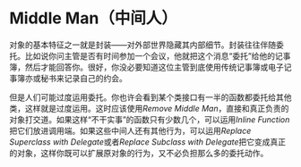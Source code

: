 # Middle Man（中间人）

对象的基本特征之一就是封装——对外部世界隐藏其内部细节。封装往往伴随委托。比如说你问主管是否有时间参加一个会议，他就把这个消息“委托”给他的记事簿，然后才能回答你。很好，你没必要知道这位主管到底使用传统记事簿或电子记事簿亦或秘书来记录自己的约会。

但是人们可能过度运用委托。你也许会看到某个类接口有一半的函数都委托给其他类，这样就是过度运用。这时应该使用*Remove Middle Man*，直接和真正负责的对象打交道。如果这样“不干实事”的函数只有少数几个，可以运用*Inline Function*把它们放进调用端。如果这些中间人还有其他行为，可以运用*Replace Superclass with Delegate*或者*Replace Subclass with Delegate*把它变成真正的对象，这样你既可以扩展原对象的行为，又不必负担那么多的委托动作。
